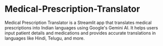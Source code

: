 # Medical-Prescription-Translator
Medical Prescription Translator is a Streamlit app that translates medical prescriptions into Indian languages using Google's Gemini AI. It helps users input patient details and medications and provides accurate translations in languages like Hindi, Telugu, and more.
